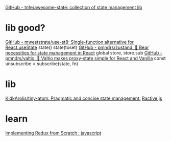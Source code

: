 [GitHub - tnfe/awesome-state: collection of state management lib](https://github.com/tnfe/awesome-state)
# lib good?
[GitHub - mweststrate/use-st8: Single-function alternative for React.useState](https://github.com/mweststrate/use-st8)
	state() state(toset)
[GitHub - pmndrs/zustand: 🐻 Bear necessities for state management in React](https://github.com/pmndrs/zustand)
	global store, store.sub
[GitHub - pmndrs/valtio: 💊 Valtio makes proxy-state simple for React and Vanilla](https://github.com/pmndrs/valtio)
	const unsubscribe = subscribe(state, fn)

# lib
[KidkArolis/tiny-atom: Pragmatic and concise state management.](https://github.com/KidkArolis/tiny-atom)
[Ractive.js](https://ractive.js.org/tutorials/hello-world/)
# learn
[Implementing Redux from Scratch : javascript](https://teddit.net/r/javascript/comments/n0b1tr/implementing_redux_from_scratch/)
